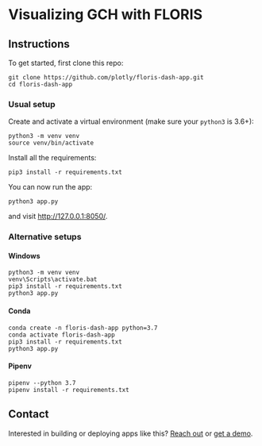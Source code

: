 # Visualizing GCH with FLORIS

## Instructions

To get started, first clone this repo:

```
git clone https://github.com/plotly/floris-dash-app.git
cd floris-dash-app
```

### Usual setup

Create and activate a virtual environment (make sure your `python3` is 3.6+):
```
python3 -m venv venv
source venv/bin/activate
```

Install all the requirements:

```
pip3 install -r requirements.txt
```

You can now run the app:
```
python3 app.py
```

and visit http://127.0.0.1:8050/.

### Alternative setups

#### Windows
```
python3 -m venv venv
venv\Scripts\activate.bat
pip3 install -r requirements.txt
python3 app.py
```

#### Conda
```
conda create -n floris-dash-app python=3.7
conda activate floris-dash-app
pip3 install -r requirements.txt
python3 app.py
```

#### Pipenv
```
pipenv --python 3.7
pipenv install -r requirements.txt
```




## Contact

Interested in building or deploying apps like this? [Reach out](https://plotly.com/contact-us/) or [get a demo](https://plotly.com/get-demo).
